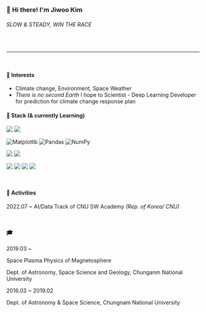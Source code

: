 ### 👋 **Hi there! I'm Jiwoo Kim**

###### *SLOW & STEADY, WIN THE RACE*

<br>

------

<br>

#### 💫 Interests

- Climate change, Environment, Space Weather
- *There is no second Earth*
I hope to Scientist - Deep Learning Developer for prediction for climate change response plan



#### 🌱 Stack (& currently Learning)

<img src="https://img.shields.io/badge/Python-3776AB?style=flat&logo=Python&logoColor=white"> <img src="https://img.shields.io/badge/idl-004880?style=flat&logo=idl&logoColor=white">

![Matplotlib](https://img.shields.io/badge/Matplotlib-%23ffffff.svg?style=flat&logo=Matplotlib&logoColor=black) ![Pandas](https://img.shields.io/badge/pandas-%23150458.svg?style=flat&logo=pandas&logoColor=white)  ![NumPy](https://img.shields.io/badge/numpy-%23013243.svg?style=flat&logo=numpy&logoColor=white)

<img src="https://img.shields.io/badge/PyTorch-EE4C2C?style=flat&logo=PyTorch&logoColor=white"> <img src="https://img.shields.io/badge/scikit-learn-F7931E?style=flat&logo=scikit-learn &logoColor=white">

<img src="https://img.shields.io/badge/github-181717?style=flat&logo=github&logoColor=white"> <img src="https://img.shields.io/badge/Notion-000000?style=flat&logo=Notion&logoColor=white"> <img src="https://img.shields.io/badge/Tistory-000000?style=flat&logo=Tistory&logoColor=white"> <img src="https://img.shields.io/badge/AdobePhotoshop-31A8FF?style=flat&logo=AdobePhotoshop&logoColor=white">

<br>

#### 🔭 Activities

2022.07 ~ AI/Data Track of CNU SW Academy *(Rep. of Korea/ CNU)*


<br>

#### 🎓

2019.03 ~ 

Space Plasma Physics of Magnetosphere

Dept. of Astronomy, Space Science and Geology, Chunganm National University


2016.03 ~ 2019.02

Dept. of Astronomy & Space Science, Chungnam National University





<br>
<br>

<!--
**JiwooKimm/JiwooKimm** is a ✨ _special_ ✨ repository because its `README.md` (this file) appears on your GitHub profile.

Here are some ideas to get you started:

- 🔭 I’m currently working on ...
- 🌱 I’m currently learning ...
- 👯 I’m looking to collaborate on ...
- 🤔 I’m looking for help with ...
- 💬 Ask me about ...
- 📫 How to reach me: ...
- 😄 Pronouns: ...
- ⚡ Fun fact: ...
-->
